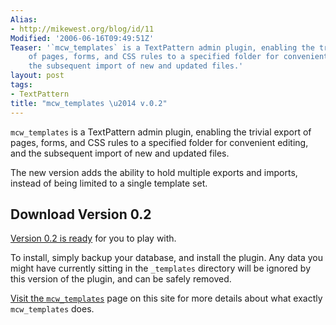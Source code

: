 ```yaml
---
Alias:
- http://mikewest.org/blog/id/11
Modified: '2006-06-16T09:49:51Z'
Teaser: '`mcw_templates` is a TextPattern admin plugin, enabling the trivial export
    of pages, forms, and CSS rules to a specified folder for convenient editing, and
    the subsequent import of new and updated files.'
layout: post
tags:
- TextPattern
title: "mcw_templates \u2014 v.0.2"
---
```

`mcw_templates` is a TextPattern admin plugin, enabling the trivial export of pages, forms, and CSS rules to a specified folder for convenient editing, and the subsequent import of new and updated files.

The new version adds the ability to hold multiple exports and imports, instead of being limited to a single template set.

## Download Version 0.2 ##

[Version 0.2 is ready][1] for you to play with.  

To install, simply backup your database, and install the plugin.  Any data you might have currently sitting in the `_templates` directory will be ignored by this version of the plugin, and can be safely removed.

[Visit the `mcw_templates`][mcw_templates] page on this site for more details about what exactly `mcw_templates` does.

[1]: /file_download/4
[mcw_templates]: http://mikewest.org/archive/mcw-templates